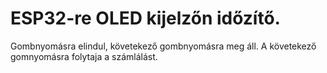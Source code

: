 # ESP32-re OLED kijelzőn időzítő.
Gombnyomásra elindul, követekező gombnyomásra meg áll.
A követekező gomnyomásra folytaja a számlálást.
